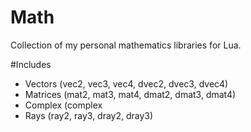 # Math
Collection of my personal mathematics libraries for Lua. 

#Includes
- Vectors (vec2, vec3, vec4, dvec2, dvec3, dvec4)
- Matrices (mat2, mat3, mat4, dmat2, dmat3, dmat4)
- Complex (complex
- Rays (ray2, ray3, dray2, dray3)

